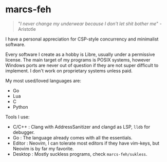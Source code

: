 # marcs-feh

> "*I never change my underwear because I don't let shit bother me*" - Aristotle

I have a personal appreciation for CSP-style concurrency and minimalist software.

Every software I create as a hobby is Libre, usually under a permissive license. The main target of my programs is POSIX systems, however Windows ports are never out of question if they are not super difficult to implement. I don't work on proprietary systems unless paid.

My most used/loved languages are:

- Go
- Lua
- C
- Python

Tools I use:

- C/C++ : Clang with AddressSanitizer and clangd as LSP, `lldb` for debugger.
- Go : The language already comes with all the essentials.
- Editor : Neovim, I can tolerate most editors if they have vim-keys, but Neovim is by far my favorite.
- Desktop : Mostly suckless programs, check `marcs-feh/sukless`.
